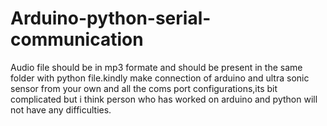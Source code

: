 # Arduino-python-serial-communication
Audio file should be in mp3 formate and should be present in the same folder with python file.kindly make connection of arduino and ultra sonic sensor from your own and all the coms port configurations,its bit complicated but i think person who has worked on arduino and python will not have any difficulties.
